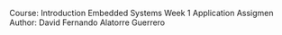 Course: Introduction Embedded Systems
Week 1 Application Assigmen
Author: David Fernando Alatorre Guerrero

